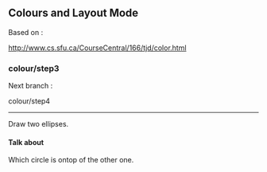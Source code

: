 Colours and Layout Mode
-----------------------

Based on :

http://www.cs.sfu.ca/CourseCentral/166/tjd/color.html

### colour/step3

Next branch :

colour/step4

---

Draw two ellipses.

#### Talk about

Which circle is ontop of the other one.